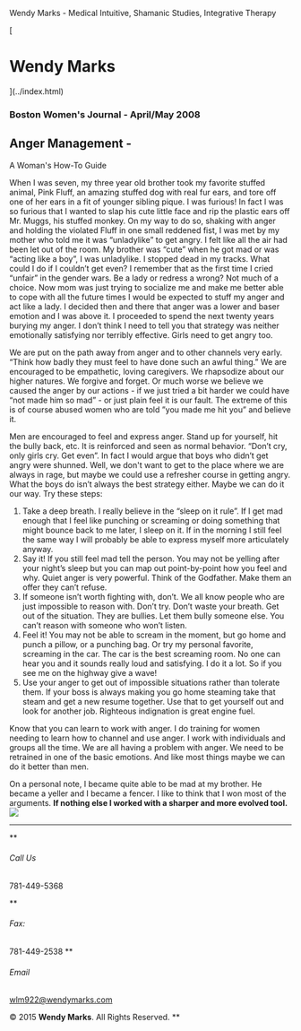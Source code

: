 Wendy Marks - Medical Intuitive, Shamanic Studies, Integrative Therapy  
   
 
 
[ 
# Wendy Marks
](../index.html)   
  

### Boston Women's Journal - April/May 2008
 

## Anger Management -   
A Woman's How-To Guide

When I was seven, my three year old brother took my favorite stuffed animal, Pink Fluff, an amazing stuffed dog with real fur ears, and tore off one of her ears in a fit of younger sibling pique. I was furious! In fact I was so furious that I wanted to slap his cute little face and rip the plastic ears off Mr. Muggs, his stuffed monkey. On my way to do so, shaking with anger and holding the violated Fluff in one small reddened fist, I was met by my mother who told me it was “unladylike” to get angry. I felt like all the air had been let out of the room. My brother was “cute” when he got mad or was “acting like a boy”, I was unladylike. I stopped dead in my tracks. What could I do if I couldn’t get even? I remember that as the first time I cried “unfair” in the gender wars. Be a lady or redress a wrong? Not much of a choice. Now mom was just trying to socialize me and make me better able to cope with all the future times I would be expected to stuff my anger and act like a lady. I decided then and there that anger was a lower and baser emotion and I was above it. I proceeded to spend the next twenty years burying my anger. I don’t think I need to tell you that strategy was neither emotionally satisfying nor terribly effective. Girls need to get angry too.

We are put on the path away from anger and to other channels very early. “Think how badly they must feel to have done such an awful thing.” We are encouraged to be empathetic, loving caregivers. We rhapsodize about our higher natures. We forgive and forget. Or much worse we believe we caused the anger by our actions - if we just tried a bit harder we could have “not made him so mad” - or just plain feel it is our fault. The extreme of this is of course abused women who are told ”you made me hit you” and believe it.

Men are encouraged to feel and express anger. Stand up for yourself, hit the bully back, etc. It is reinforced and seen as normal behavior. “Don’t cry, only girls cry. Get even”. In fact I would argue that boys who didn’t get angry were shunned. Well, we don't want to get to the place where we are always in rage, but maybe we could use a refresher course in getting angry. What the boys do isn’t always the best strategy either. Maybe we can do it our way. Try these steps: 
1. Take a deep breath. I really believe in the “sleep on it rule”. If I get mad enough that I feel like punching or screaming or doing something that might bounce back to me later, I sleep on it. If in the morning I still feel the same way I will probably be able to express myself more articulately anyway.
2. Say it! If you still feel mad tell the person. You may not be yelling after your night’s sleep but you can map out point-by-point how you feel and why. Quiet anger is very powerful. Think of the Godfather. Make them an offer they can’t refuse.
3. If someone isn’t worth fighting with, don’t. We all know people who are just impossible to reason with. Don’t try. Don’t waste your breath. Get out of the situation. They are bullies. Let them bully someone else. You can’t reason with someone who won’t listen.
4. Feel it! You may not be able to scream in the moment, but go home and punch a pillow, or a punching bag. Or try my personal favorite, screaming in the car. The car is the best screaming room. No one can hear you and it sounds really loud and satisfying. I do it a lot. So if you see me on the highway give a wave!
5. Use your anger to get out of impossible situations rather than tolerate them. If your boss is always making you go home steaming take that steam and get a new resume together. Use that to get yourself out and look for another job. Righteous indignation is great engine fuel.


Know that you can learn to work with anger. I do training for women needing to learn how to channel and use anger. I work with individuals and groups all the time. We are all having a problem with anger. We need to be retrained in one of the basic emotions. And like most things maybe we can do it better than men.

On a personal note, I became quite able to be mad at my brother. He became a yeller and I became a fencer. I like to think that I won most of the arguments. **If nothing else I worked with a sharper and more evolved tool.**
![](../img/wolflogo.png)
* * *
**
###### Call Us

781-449-5368  

**
###### Fax:

781-449-2538
**
###### Email

[wlm922@wendymarks.com](mailto:yourname@domain.com)
  
 

© 2015 **Wendy Marks**. All Rights Reserved.
   **